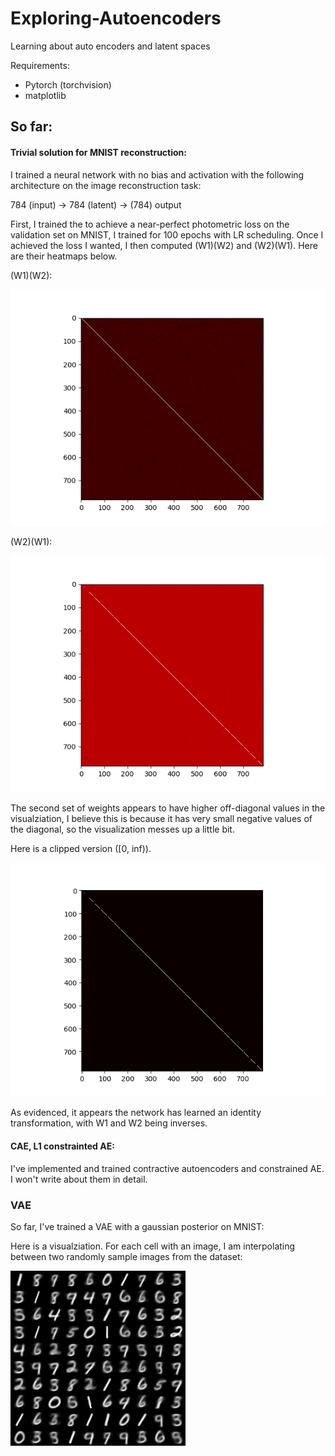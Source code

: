 # Exploring-Autoencoders
Learning about auto encoders and latent spaces

Requirements:
- Pytorch (torchvision)
- matplotlib



## So far:

#### Trivial solution for MNIST reconstruction:

I trained a neural network with no bias and activation with the following architecture on the image reconstruction task:

784 (input) -> 784 (latent) -> (784) output


First, I trained the to achieve a near-perfect photometric loss on the validation set on MNIST, I trained for 100 epochs with LR scheduling. Once I achieved the loss I wanted,
I then computed (W1)(W2) and (W2)(W1). Here are their heatmaps below. 

(W1)(W2):

![w1w2](https://github.com/AditMeh/Exploring-Autoencoders/blob/main/images/w1_w2.png)

(W2)(W1):

![w2w1](https://github.com/AditMeh/Exploring-Autoencoders/blob/main/images/w2_w1.png)


The second set of weights appears to have higher off-diagonal values in the visualziation, I believe this is because it has very small negative values of the diagonal, so the
visualization messes up a little bit.

Here is a clipped version ([0, inf)).

![w2w1](https://github.com/AditMeh/Exploring-Autoencoders/blob/main/images/w2_w1_clipped.png)


As evidenced, it appears the network has learned an identity transformation, with W1 and W2 being inverses. 

#### CAE, L1 constrainted AE:
I've implemented and trained contractive autoencoders and constrained AE. I won't write about them in detail.

### VAE

So far, I've trained a VAE with a gaussian posterior on MNIST:

Here is a visualziation. For each cell with an image, I am interpolating between two randomly sample images from the dataset:

![w2w1](https://github.com/AditMeh/Exploring-Autoencoders/blob/main/images/test.gif)


